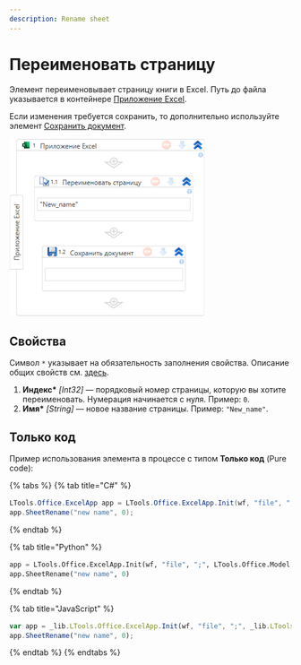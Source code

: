 ```yaml
---
description: Rename sheet
---
```



# Переименовать страницу

Элемент переименовывает страницу книги в Excel. Путь до файла указывается в контейнере [Приложение Excel](https://docs.primo-rpa.ru/primo-rpa/g_elements/el_basic/els_excel/el_excel_app).

Если изменения требуется сохранить, то дополнительно используйте элемент [Сохранить документ](https://docs.primo-rpa.ru/primo-rpa/g_elements/osnovnye-elementy/prilozhenie-excel/el_excel_save).

![](<../../../../.gitbook/assets1/windows_items/WFSheetRename.png>)


## Свойства

Символ `*` указывает на обязательность заполнения свойства. Описание общих свойств см. [здесь](https://docs.primo-rpa.ru/primo-rpa/primo-studio/process/elements#svoistva-elementa).

1. **Индекс\*** *[Int32]* — порядковый номер страницы, которую вы хотите переименовать. Нумерация начинается с нуля. Пример: `0`.
1. **Имя\*** *[String]* — новое название страницы. Пример: `"New_name"`.


## Только код

Пример использования элемента в процессе с типом **Только код** (Pure code):

{% tabs %}
{% tab title="C#" %}
```csharp
LTools.Office.ExcelApp app = LTools.Office.ExcelApp.Init(wf, "file", ";", LTools.Office.Model.InteropTypes.DX);
app.SheetRename("new name", 0);
```
{% endtab %}

{% tab title="Python" %}
```python
app = LTools.Office.ExcelApp.Init(wf, "file", ";", LTools.Office.Model.InteropTypes.DX)
app.SheetRename("new name", 0)
```
{% endtab %}

{% tab title="JavaScript" %}
```javascript
var app = _lib.LTools.Office.ExcelApp.Init(wf, "file", ";", _lib.LTools.Office.Model.InteropTypes.DX);
app.SheetRename("new name", 0);
```
{% endtab %}
{% endtabs %}
